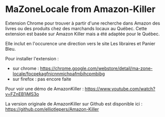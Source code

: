 MaZoneLocale from Amazon-Killer
=======================================

Extension Chrome pour trouver à partir d'une recherche dans Amazon des livres ou des produits chez des marchands locaux au Québec.
Cette extension est basée sur Amazon Killer mais a été adaptée pour le Québec.

Elle inclut en l'occurence une direction vers le site Les libraires et Panier Bleu.

Pour installer l'extension :
  - sur chrome : https://chrome.google.com/webstore/detail/ma-zone-locale/fpcpekagfnicnnmichpafmbihcpmbibg
  - sur firefox : pas encore faite

Pour voir une démo de AmazonKiller : https://www.youtube.com/watch?v=FZnEB1jMS3o

La version originale de AmazonKiller sur Github est disponible ici : https://github.com/elliotlepers/Amazon-Killer
